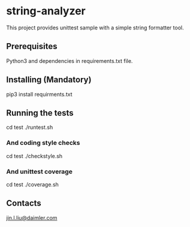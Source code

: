 # string-analyzer

This project provides unittest sample with a simple string formatter tool.

## Prerequisites

Python3 and dependencies in requirements.txt file.

## Installing (Mandatory)

pip3 install requirments.txt

## Running the tests

cd test
./runtest.sh

### And coding style checks

cd test
./checkstyle.sh

### And unittest coverage

cd test
./coverage.sh

## Contacts
<jin.l.liu@daimler.com>
